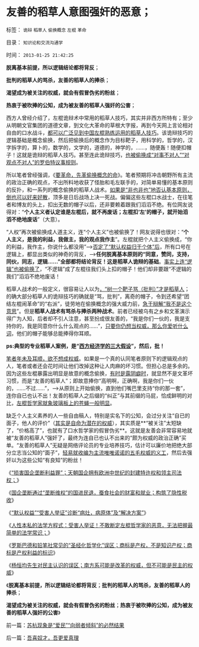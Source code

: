 # 友善的稻草人意图强奸的恶意；

标签： `诡辩` `稻草人` `偷换概念` `左棍` `革命` 

目录： `知识论和交流沟通学`

时间： `2013-01-25 21:42:25`

**脱离基本前提，所以逻辑结论都将背反**；

**批判的稻草人的骂杀，友善的稻草人的捧杀**；

**渴望成为被关注的权威，就会有假冒伪劣的粉丝**；

**热衷于被吹捧的公知，成为被友善的稻草人强奸的公害**；

西方人曾经介绍了，左棍诡辩术中常用的稻草人技巧，其实并非西方所特有；至少从明朝文官集团的道德文章，到文化大革命的草根大字报，再到今天网上言论相对自由的口水战斗，[都可以广泛见到中国左棍熟练运用的稻草人技巧](../../../2010/7/29/诡辩术是傻逼“怀才不遇”的“技术”.md)。该诡辩技巧的逻辑基础是概念偷换，然后把偷换后的概念作为目标靶子，用科学的，哲学的，汉字拆字的，算卜的，数学的，文学的，道德的，神学的，……，随便轰！随便扣帽子！这就是诡辩的稻草人技巧。甚至连此诡辩技巧，[也被偷换成“对事不对人”“对观点不对人”的罗伯特议事规则](../../../2011/1/25/有中国特色的“罗伯特议事规则”和“对事不对人”.md)。

所以笔者曾经强调，《[要革命，先革偷换概念的命](../../../2012/6/19/不革“偷换概念”的命，任何革命都将毫无意义.md)》。笔者预期将冲击朝野所有主流的政治正确的观点，不出所料地收获了怪胎和毛左联手的，对简单易懂的基本原则的反扑，和一系列的概念偷换的稻草人战术。[如果是“非也非也”地否认基本原则，倒也可以好来好散](../../../2009/9/26/社会进步从“有私”做起.md)，顶多是日后战场上决一死战。偏偏这些左棍口水战士，在往笔者和博友的头上，扣出无数的帽子以后，还非要赖着跟我们滔滔不绝。有位网友说得对：“**个人主义者认定谁是左棍后，就不再废话；左棍扣‘左’的帽子，就开始滔滔不绝地废话**”（大意）。

“人权”再次被偷换成人道主义，连“个人主义”也被偷换了！网友说得也很对：“**个人主义，是我的利益，我做主，我的观点我作主**”。左棍就把个人主义偷换成，“你的利益，我作主，你说什么都没用”——>[否定了“默认权益归于个体”后](../../../2013/1/24/人性本私的法学方程式.md)，所有口号在逻辑上，都显出类似的神奇的背反，——>**任何脱离基本原则的“同意，赞同，支持，同伙，同志，逻辑……”全部都将结论背反！这是稻草人诡辩的基础**。[事实上连“逻辑”也被偷换了](../../../2011/3/3/中国传统议论文“三要素”的沟通含义.md)，“不逻辑”成了左棍往我们头上扣的帽子！他们却非要跟“不逻辑的我们”滔滔不绝地废话！

稻草人战术的一般定义，很容易让人以为[，“树一个靶子骂（批判）”才是稻草人](../../../2009/7/27/实用主义的现代愚民制造业.md)；的确大部分稻草人的诡辩技巧的确就是“骂，批判”，离奇的帽子，令到还希望“团结左棍闹革命”的“右派”，徒劳地在偷换概念的强大威力前，[急于辩解“我不是这个意思](../../../2009/7/27/可爱右派越辩越黑.md)”。但是**稻草人战术有骂杀与捧杀两种战术**。前者已经被乌有之乡和文革演示得广为人知，后者却不引人注意，甚至扮成很友善的，“我是你们一伙的，我是支持你的，我是同意你什么什么观点的……”，[只要你仍想当权威，那么你爱听什么词](../../../2010/1/13/“人性”的份量超越一切意识形态.md)，他们的帽子能够总能捧得你耳顺。

**ps:典型的专业稻草人案例，是“**[**西方经济学的三大假设**](../../../2009/12/24/什么是经济学？什么是经济学派？.md)**”，然后，批！**

[笔者年未及耳顺，欲不想成权威](../../../2009/6/29/真假潜伏,众fans难调，唯我本色.md)。如果是一个真的认同笔者原则下的逻辑观点的人，笔者或者还会花时间让他们改掉这种让人肉麻的坏习惯。但担心总是多余的。因为这些左棍暴露出明显是故意的概念偷换，[有时是露阴癖时](http://darthvad.blog.163.com/blog/static/53399470201062905157718/)，就显然不是文革坏习惯，而是“友善的稻草人”；即故意捧你“高明啊，正确啊，我是你们一伙的，……不过……”，——>从原则上开始偷换，直到他们嘴巴里支持“你的那一套”，连你自已也认不出！友善的稻草人之后缀的“纠正”与其前缀的马屁，恰成鲜明的对比，[左棍哲学家就象玻璃板上的苍蝇一般明显](../../../2012/2/16/举着白旗发动进攻的“国学”.md)。

缺乏个人主义素养的人一些自由稿人，特别是实名下的公知，会过分关注“自已的面子，他人的评价”（[其实是自命为潜在的权威](../../../2013/1/24/请不加怀疑否定权威，及杨恒均和南方系.md)），其实质是**“被关注”太短缺了，“价格高了”，也就有了口水哲学家的假冒伪劣**。这就是友善会非常容易地就被“友善的稻草人”强奸了，最终为连自已也认不出来的“颇为权威的政治正确”买单。“友善的稻草人”无疑是网络评论员的专业培养技巧，估计可以廉价地把绝大部分立志当公知的“面子”，[轻易就收编为主流唯唯诺诺的五毛权威的义工](../../../2012/5/13/世界上根本不存在真正被忽悠的粉丝.md)，然后去强奸以为这些公知“有良知”的粉丝！

《[“损害国企垄断利益罪”；天朝国企拥有欧洲中世纪的封建特许权和领主司法权；](../../../2013/1/23/佛山夫妻案中的默认权益，公益诉讼，国进民退.md)》

《[国企垄断通过“垄断维权”的国进民退，蚕食社会的财富和就业；构筑了隐性税收](../../../2013/1/23/佛山小夫妻案中展示未来的“天堂or地狱”.md)》

《[“默认权益”“受害人举证”诊断“病灶，病原体”及“解决方案”](../../../2013/1/23/全部博文原创，全部观点原创；.md)》

《[人性本私的法学方程式：受害人举证！不敢断定左棍哲学家的恶意，无法把握最简单的法学常识；](../../../2013/1/24/人性本私的法学方程式.md)》

《[罗斯巴德和铅笔社常见的“圣经化哲学化”误区；商标是产权，不是知识产权；商标是产权利益的标识](../../../2013/1/24/商标是产权，但不是知识产权，及罗斯巴德和铅笔社.md)》

《[杨恒均先生对民主认识的误区；南方系可能是改革的权威，但不可能是民主的权威](../../../2013/1/24/请不加怀疑否定权威，及杨恒均和南方系.md)》

《**脱离基本前提，所以逻辑结论都将背反**；**批判的稻草人的骂杀，友善的稻草人的捧杀**；

**渴望成为被关注的权威，就会有假冒伪劣的粉丝**；**热衷于被吹捧的公知，成为被友善的稻草人强奸的公害**》



前一篇：[苏杭现象是“爱民”“向弱者倾斜”的必然结果](../../../2013/1/25/苏杭现象是“爱民”“向弱者倾斜”的必然结果.md)

后一篇：[吾喜奴才，吾更爱真理](../../../2013/1/25/吾喜奴才，吾更爱真理.md)